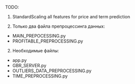 TODO:
1. StandardScaling all features for price and term prediction



1. Только два файла препроцессинга данных:
 - MAIN_PREPOCESSING.py
 - PROFITABLE_PREPROCESSING.py

2. Необходимые файлы:
 - app.py
 - GBR_SERVER.py
 - OUTLIERS_DATA_PREPROCESSING.py
 - TIME_PREPROCESSING.py
 